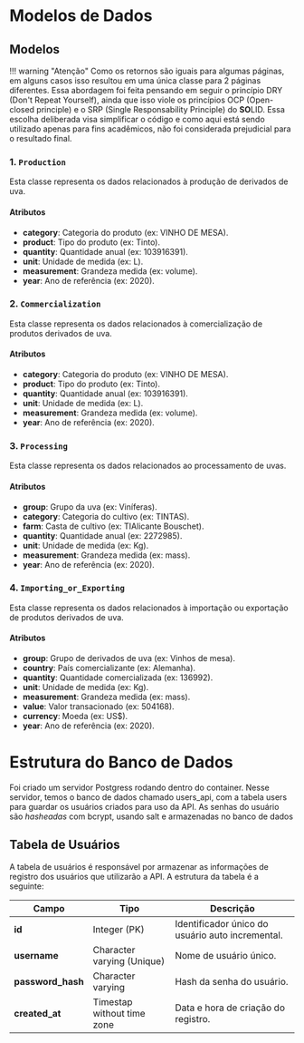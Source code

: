 # Modelos de Dados

## Modelos

!!! warning "Atenção"
    Como os retornos são iguais para algumas páginas, em alguns casos isso resultou em uma única classe para 2 páginas diferentes. Essa abordagem foi feita pensando em seguir o princípio DRY (Don't Repeat Yourself), ainda que isso viole os princípios OCP (Open-closed principle) e o SRP (Single Responsability Principle) do **SO**LID. Essa escolha deliberada visa simplificar o código e como aqui está sendo utilizado apenas para fins acadêmicos, não foi considerada prejudicial para o resultado final.

### 1. `Production`

Esta classe representa os dados relacionados à produção de derivados de uva. 

#### Atributos
- **category**: Categoria do produto (ex: VINHO DE MESA).
- **product**: Tipo do produto (ex: Tinto).
- **quantity**: Quantidade anual (ex: 103916391).
- **unit**: Unidade de medida (ex: L).
- **measurement**: Grandeza medida (ex: volume).
- **year**: Ano de referência (ex: 2020).

### 2. `Commercialization`

Esta classe representa os dados relacionados à comercialização de produtos derivados de uva. 

#### Atributos
- **category**: Categoria do produto (ex: VINHO DE MESA).
- **product**: Tipo do produto (ex: Tinto).
- **quantity**: Quantidade anual (ex: 103916391).
- **unit**: Unidade de medida (ex: L).
- **measurement**: Grandeza medida (ex: volume).
- **year**: Ano de referência (ex: 2020).

### 3. `Processing`
Esta classe representa os dados relacionados ao processamento de uvas.

#### Atributos
- **group**: Grupo da uva (ex: Viníferas).
- **category**: Categoria do cultivo (ex: TINTAS).
- **farm**: Casta de cultivo (ex: TIAlicante Bouschet).
- **quantity**: Quantidade anual (ex: 2272985).
- **unit**: Unidade de medida (ex: Kg).
- **measurement**: Grandeza medida (ex: mass).
- **year**: Ano de referência (ex: 2020).

### 4. `Importing_or_Exporting`
Esta classe representa os dados relacionados à importação ou exportação de produtos derivados de uva.

#### Atributos
- **group**: Grupo de derivados de uva (ex: Vinhos de mesa).
- **country**: País comercializante (ex: Alemanha).
- **quantity**: Quantidade comercializada (ex: 136992).
- **unit**: Unidade de medida (ex: Kg).
- **measurement**: Grandeza medida (ex: mass).
- **value**: Valor transacionado (ex: 504168).
- **currency**: Moeda (ex: US$).
- **year**: Ano de referência (ex: 2020).



# Estrutura do Banco de Dados

Foi criado um servidor Postgress rodando dentro do container. Nesse servidor, temos o banco de dados chamado users_api, com a tabela users para guardar os usuários criados para uso da API. As senhas do usuário são *hasheadas* com bcrypt, usando salt e armazenadas no banco de dados

## Tabela de Usuários

A tabela de usuários é responsável por armazenar as informações de registro dos usuários que utilizarão a API. A estrutura da tabela é a seguinte:

| Campo             | Tipo                       | Descrição                                        |
| ----------------- | -------------------------- | ------------------------------------------------ |
| **id**            | Integer (PK)               | Identificador único do usuário auto incremental. |
| **username**      | Character varying (Unique) | Nome de usuário único.                           |
| **password_hash** | Character varying          | Hash da senha do usuário.                        |
| **created_at**    | Timestap without time zone | Data e hora de criação do registro.              |
